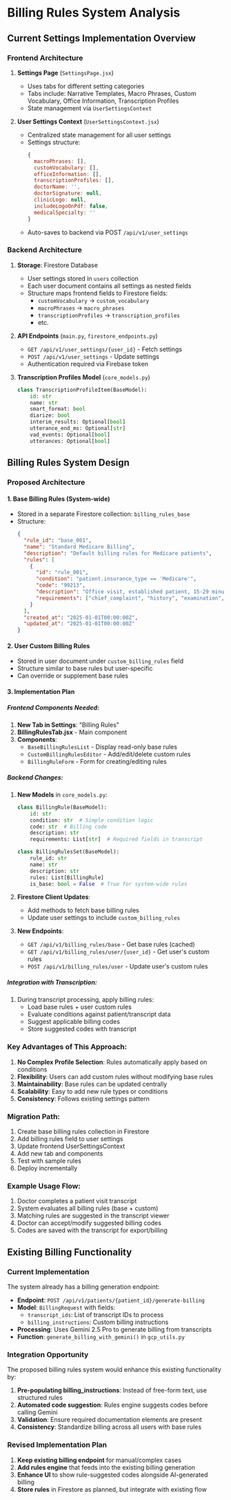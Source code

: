 # Billing Rules System Analysis

## Current Settings Implementation Overview

### Frontend Architecture
1. **Settings Page** (`SettingsPage.jsx`)
   - Uses tabs for different setting categories
   - Tabs include: Narrative Templates, Macro Phrases, Custom Vocabulary, Office Information, Transcription Profiles
   - State management via `UserSettingsContext`

2. **User Settings Context** (`UserSettingsContext.jsx`)
   - Centralized state management for all user settings
   - Settings structure:
     ```javascript
     {
       macroPhrases: [],
       customVocabulary: [],
       officeInformation: [],
       transcriptionProfiles: [],
       doctorName: '',
       doctorSignature: null,
       clinicLogo: null,
       includeLogoOnPdf: false,
       medicalSpecialty: ''
     }
     ```
   - Auto-saves to backend via POST `/api/v1/user_settings`

### Backend Architecture
1. **Storage**: Firestore Database
   - User settings stored in `users` collection
   - Each user document contains all settings as nested fields
   - Structure maps frontend fields to Firestore fields:
     - `customVocabulary` → `custom_vocabulary`
     - `macroPhrases` → `macro_phrases`
     - `transcriptionProfiles` → `transcription_profiles`
     - etc.

2. **API Endpoints** (`main.py`, `firestore_endpoints.py`)
   - `GET /api/v1/user_settings/{user_id}` - Fetch settings
   - `POST /api/v1/user_settings` - Update settings
   - Authentication required via Firebase token

3. **Transcription Profiles Model** (`core_models.py`)
   ```python
   class TranscriptionProfileItem(BaseModel):
       id: str
       name: str
       smart_format: bool
       diarize: bool
       interim_results: Optional[bool]
       utterance_end_ms: Optional[str]
       vad_events: Optional[bool]
       utterances: Optional[bool]
   ```

## Billing Rules System Design

### Proposed Architecture

#### 1. Base Billing Rules (System-wide)
- Stored in a separate Firestore collection: `billing_rules_base`
- Structure:
  ```json
  {
    "rule_id": "base_001",
    "name": "Standard Medicare Billing",
    "description": "Default billing rules for Medicare patients",
    "rules": [
      {
        "id": "rule_001",
        "condition": "patient.insurance_type == 'Medicare'",
        "code": "99213",
        "description": "Office visit, established patient, 15-29 minutes",
        "requirements": ["chief_complaint", "history", "examination", "medical_decision_making"]
      }
    ],
    "created_at": "2025-01-01T00:00:00Z",
    "updated_at": "2025-01-01T00:00:00Z"
  }
  ```

#### 2. User Custom Billing Rules
- Stored in user document under `custom_billing_rules` field
- Structure similar to base rules but user-specific
- Can override or supplement base rules

#### 3. Implementation Plan

##### Frontend Components Needed:
1. **New Tab in Settings**: "Billing Rules"
2. **BillingRulesTab.jsx** - Main component
3. **Components**:
   - `BaseBillingRulesList` - Display read-only base rules
   - `CustomBillingRulesEditor` - Add/edit/delete custom rules
   - `BillingRuleForm` - Form for creating/editing rules

##### Backend Changes:
1. **New Models** in `core_models.py`:
   ```python
   class BillingRule(BaseModel):
       id: str
       condition: str  # Simple condition logic
       code: str  # Billing code
       description: str
       requirements: List[str]  # Required fields in transcript
   
   class BillingRulesSet(BaseModel):
       rule_id: str
       name: str
       description: str
       rules: List[BillingRule]
       is_base: bool = False  # True for system-wide rules
   ```

2. **Firestore Client Updates**:
   - Add methods to fetch base billing rules
   - Update user settings to include `custom_billing_rules`

3. **New Endpoints**:
   - `GET /api/v1/billing_rules/base` - Get base rules (cached)
   - `GET /api/v1/billing_rules/user/{user_id}` - Get user's custom rules
   - `POST /api/v1/billing_rules/user` - Update user's custom rules

##### Integration with Transcription:
1. During transcript processing, apply billing rules:
   - Load base rules + user custom rules
   - Evaluate conditions against patient/transcript data
   - Suggest applicable billing codes
   - Store suggested codes with transcript

### Key Advantages of This Approach:
1. **No Complex Profile Selection**: Rules automatically apply based on conditions
2. **Flexibility**: Users can add custom rules without modifying base rules
3. **Maintainability**: Base rules can be updated centrally
4. **Scalability**: Easy to add new rule types or conditions
5. **Consistency**: Follows existing settings pattern

### Migration Path:
1. Create base billing rules collection in Firestore
2. Add billing rules field to user settings
3. Update frontend UserSettingsContext
4. Add new tab and components
5. Test with sample rules
6. Deploy incrementally

### Example Usage Flow:
1. Doctor completes a patient visit transcript
2. System evaluates all billing rules (base + custom)
3. Matching rules are suggested in the transcript viewer
4. Doctor can accept/modify suggested billing codes
5. Codes are saved with the transcript for export/billing

## Existing Billing Functionality

### Current Implementation
The system already has a billing generation endpoint:
- **Endpoint**: `POST /api/v1/patients/{patient_id}/generate-billing`
- **Model**: `BillingRequest` with fields:
  - `transcript_ids`: List of transcript IDs to process
  - `billing_instructions`: Custom billing instructions
- **Processing**: Uses Gemini 2.5 Pro to generate billing from transcripts
- **Function**: `generate_billing_with_gemini()` in `gcp_utils.py`

### Integration Opportunity
The proposed billing rules system would enhance this existing functionality by:
1. **Pre-populating billing_instructions**: Instead of free-form text, use structured rules
2. **Automated code suggestion**: Rules engine suggests codes before calling Gemini
3. **Validation**: Ensure required documentation elements are present
4. **Consistency**: Standardize billing across all users with base rules

### Revised Implementation Plan
1. **Keep existing billing endpoint** for manual/complex cases
2. **Add rules engine** that feeds into the existing billing generation
3. **Enhance UI** to show rule-suggested codes alongside AI-generated billing
4. **Store rules** in Firestore as planned, but integrate with existing flow
